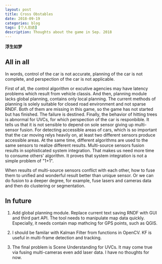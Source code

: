 ```yaml
---
layout: post
title: Cross Obstables
date: 2018-09-19
categories: blog
tags: [个人总结]
description: Thoughts about the game in Sep. 2018
---
```


**浮生如梦**

## All in all

In words, control of the car is not accurate, planning of the car is not complete, and perspection of the car is not applicable. 

First of all, the control algorithm or excutive agencies may have latency problems which result from vehicle classis. And then, planning module lacks global planning, contains only local planning. The current methods of planning is solely suitable for closed road environment and not sparse RNDF. Both of them are missing in this game, so the game has not started but has finished. The failure is destined. Finally, the behavior of hitting trees is abnormal for UVCs, for which perspection of the car is responbible. It tells us that it is not sensible to depend on sole sensor giving up multi-sensor fusion. For detecting accessible areas of cars, which is so important that the car moving relys heavily on, at least two different sensors produce accessible areas. At the same time, different algorithms are used to the same sensors to realize different results. Multi-source sensors fusion results in sophisticated system integration. That makes us need more time to consume others' algorithm. It proves that system integration is not a simple problem of "1+1". 

When results of multi-source sensors conflict with each other, how to fuse them to unified and wonderful result better than unique sensor. Or we can do fusion to a deeper degree, for example, fuse lasers and cameras data and then do clustering or segmentation.

## In future

1. Add global planning module. Replace current text saving RNDF with GUI and third part API. The tool needs to manipulate map data quickly. Especially, it needs contain map mathcing for GPS points, such as QGIS.

2. I should be familar with Kalman Filter from functions in OpenCV. KF is useful in multi-frame detection and tracking.

3. The final problem is Scene Understanding for UVCs. It may come true via fusing multi-cameras even add laser data. I have no thoughts for now.
